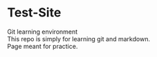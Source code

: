 # Test-Site
Git learning environment\
This repo is simply for learning git and markdown.  
Page meant for practice.

